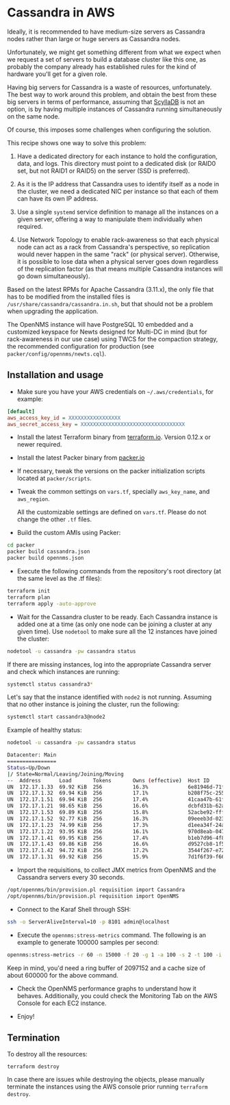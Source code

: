 # Cassandra in AWS

Ideally, it is recommended to have medium-size servers as Cassandra nodes rather than large or huge servers as Cassandra nodes.

Unfortunately, we might get something different from what we expect when we request a set of servers to build a database cluster like this one, as probably the company already has established rules for the kind of hardware you'll get for a given role.

Having big servers for Cassandra is a waste of resources, unfortunately. The best way to work around this problem, and obtain the best from these big servers in terms of performance, assuming that [ScyllaDB](https://www.scylladb.com/) is not an option, is by having multiple instances of Cassandra running simultaneously on the same node.

Of course, this imposes some challenges when configuring the solution.

This recipe shows one way to solve this problem:

1) Have a dedicated directory for each instance to hold the configuration, data, and logs. This directory must point to a dedicated disk (or RAID0 set, but not RAID1 or RAID5) on the server (SSD is preferred).

2) As it is the IP address that Cassandra uses to identify itself as a node in the cluster, we need a dedicated NIC per instance so that each of them can have its own IP address.

3) Use a single `systemd` service definition to manage all the instances on a given server, offering a way to manipulate them individually when required.

4) Use Network Topology to enable rack-awareness so that each physical node can act as a rack from Cassandra's perspective, so replication would never happen in the same "rack" (or physical server). Otherwise, it is possible to lose data when a physical server goes down regardless of the replication factor (as that means multiple Cassandra instances will go down simultaneously).

Based on the latest RPMs for Apache Cassandra (3.11.x), the only file that has to be modified from the installed files is `/usr/share/cassandra/cassandra.in.sh`, but that should not be a problem when upgrading the application.

The OpenNMS instance will have PostgreSQL 10 embedded and a customized keyspace for Newts designed for Multi-DC in mind (but for rack-awareness in our use case) using TWCS for the compaction strategy, the recommended configuration for production (see `packer/config/opennms/newts.cql`).

## Installation and usage

* Make sure you have your AWS credentials on `~/.aws/credentials`, for example:

```ini
[default]
aws_access_key_id = XXXXXXXXXXXXXXXXX
aws_secret_access_key = XXXXXXXXXXXXXXXXXXXXXXXXXXXXXXXXXX
```

* Install the latest Terraform binary from [terraform.io](https://www.terraform.io). Version 0.12.x or newer required.

* Install the latest Packer binary from [packer.io](https://www.packer.io)

* If necessary, tweak the versions on the packer initialization scripts located at `packer/scripts`.

* Tweak the common settings on `vars.tf`, specially `aws_key_name`, and `aws_region`.

  All the customizable settings are defined on `vars.tf`. Please do not change the other `.tf` files.

* Build the custom AMIs using Packer:

```bash
cd packer
packer build cassandra.json
packer build opennms.json
```

* Execute the following commands from the repository's root directory (at the same level as the .tf files):

```bash
terraform init
terraform plan
terraform apply -auto-approve
```

* Wait for the Cassandra cluster to be ready. Each Cassandra instance is added one at a time (as only one node can be joining a cluster at any given time). Use `nodetool` to make sure all the 12 instances have joined the cluster:

```bash
nodetool -u cassandra -pw cassandra status
```

If there are missing instances, log into the appropriate Cassandra server and check which instances are running:

```bash
systemctl status cassandra3*
```

Let's say that the instance identified with `node2` is not running. Assuming that no other instance is joining the cluster, run the following:

```bash
systemctl start cassandra3@node2
```

Example of healthy status:

```bash
nodetool -u cassandra -pw cassandra status

Datacenter: Main
================
Status=Up/Down
|/ State=Normal/Leaving/Joining/Moving
--  Address      Load       Tokens       Owns (effective)  Host ID                               Rack
UN  172.17.1.33  69.92 KiB  256          16.3%             6e81946d-71fa-4543-ac09-fea0362f9799  cassandra2
UN  172.17.1.32  69.94 KiB  256          17.1%             b208f75c-255c-467d-89d1-b0a90a3f2d22  cassandra2
UN  172.17.1.51  69.94 KiB  256          17.4%             41caa47b-61fa-4e54-a5a5-fe4d2dc4bb6c  cassandra4
UN  172.17.1.21  98.65 KiB  256          16.6%             dcbfd31b-62a6-4629-8c1b-ba9150aff59d  cassandra1
UN  172.17.1.53  69.89 KiB  256          15.8%             52acbe92-fff1-4c4f-b952-cf4f20930de6  cassandra4
UN  172.17.1.52  92.77 KiB  256          16.3%             09eeeb3d-023e-44ea-9bc6-17bc28fb75f6  cassandra4
UN  172.17.1.23  74.99 KiB  256          17.3%             d1eea34f-24a3-4f37-b8f4-6f86e9807710  cassandra1
UN  172.17.1.22  93.95 KiB  256          16.1%             970d8eab-0479-4157-bfdb-20bdffee27e0  cassandra1
UN  172.17.1.41  69.95 KiB  256          17.4%             b1eb7d96-4f83-4aca-9b42-83fa44650b8c  cassandra3
UN  172.17.1.43  69.86 KiB  256          16.6%             d9527cb8-1f56-425d-854b-a13e38bef41e  cassandra3
UN  172.17.1.42  94.72 KiB  256          17.2%             3544f267-e72e-4637-a5b4-6bd1d8fed0bb  cassandra3
UN  172.17.1.31  69.92 KiB  256          15.9%             7d1f6f39-f666-47fa-8adb-60d05b146d17  cassandra2
```

* Import the requisitions, to collect JMX metrics from OpenNMS and the Cassandra servers every 30 seconds.

```bash
/opt/opennms/bin/provision.pl requisition import Cassandra
/opt/opennms/bin/provision.pl requisition import OpenNMS
```

* Connect to the Karaf Shell through SSH:

```bash
ssh -o ServerAliveInterval=10 -p 8101 admin@localhost
```

* Execute the `opennms:stress-metrics` command. The following is an example to generate 100000 samples per second:

```bash
opennms:stress-metrics -r 60 -n 15000 -f 20 -g 1 -a 100 -s 2 -t 100 -i 300
```

  Keep in mind, you'd need a ring buffer of 2097152 and a cache size of about 600000 for the above command.

* Check the OpenNMS performance graphs to understand how it behaves. Additionally, you could check the Monitoring Tab on the AWS Console for each EC2 instance.

* Enjoy!

## Termination

To destroy all the resources:

```shell
terraform destroy
```

In case there are issues while destroying the objects, please manually terminate the instances using the AWS console prior running `terraform destroy`.
